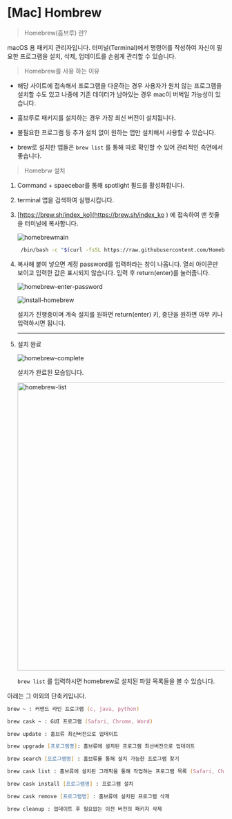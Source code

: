 # [Mac] Hombrew

>  Homebrew(흠브루) 란?

macOS 용 패키지 관리자입니다. 터미널(Terminal)에서 명령어를 작성하여 자신이 필요한 프로그램을 설치, 삭제, 업데이트를 손쉽게 관리할 수 있습니다.



> Homebrew를 사용 하는 이유

- 해당 사이트에 접속해서 프로그램을 다운하는 경우 사용자가 원치 않는 프로그램을 설치할 수도 있고 나중에 기존 데이터가 남아있는 경우  mac이 버벅일 가능성이 있습니다.

- 홈브루로 패키지를 설치하는 경우 가장 최신 버전이 설치됩니다.

- 불필요한 프로그램 등 추가 설치 없이 원하는 앱만 설치해서 사용할 수 있습니다.

- brew로 설치한 앱들은 ``brew list``  를 통해 따로 확인할 수 있어 관리적인 측면에서 좋습니다.

  

> Homebrw 설치 

1. Command + spaecebar를 통해 spotlight 필드를 활성화합니다.

2. terminal 앱을 검색하여 실행시킵니다.

3. [https://brew.sh/index_ko](https://brew.sh/index_ko ) 에 접속하여 맨 첫줄을 터미널에 복사합니다.

   ![homebrewmain](https://user-images.githubusercontent.com/101630615/172046059-bf14cf9b-6115-4325-ad98-ed77c73dae66.png)

   ```zsh
    /bin/bash -c "$(curl -fsSL https://raw.githubusercontent.com/Homebrew/install/HEAD/install.sh)"
   ```

4. 복사해 붙여 넣으면 계정 password를 입력하라는 창이 나옵니다. 열쇠 아이콘만 보이고 입력한 값은 표시되지 않습니다. 입력 후 return(enter)를 눌러줍니다.

   ![homebrew-enter-password](https://user-images.githubusercontent.com/101630615/172046056-5f527ea2-31bd-4648-b949-2be25b05b46d.png)

   ![install-homebrew](https://user-images.githubusercontent.com/101630615/172046060-9f992510-21ea-4aaf-a645-049eae31e891.png)

   설치가 진행중이며 계속 설치를 원하면 return(enter) 키, 중단을 원하면 아무 키나 입력하시면 됩니다.

   <hr>

5. 설치 완료

   ![homebrew-complete](https://user-images.githubusercontent.com/101630615/172046053-ab5c34a5-c1fe-4976-98cb-d7a2f7f1506d.png)

   설치가 완료된 모습입니다.

   

   <img width="665" alt="homebrew-list" src="https://user-images.githubusercontent.com/101630615/172046057-05aadb2c-d5d8-4efa-88bb-33f8112f9062.png">

   ``brew list`` 를 입력하시면 homebrew로 설치된 파일 목록들을 볼 수 있습니다.



아래는 그 이외의 단축키입니다.

```zsh
brew ~ : 커맨드 라인 프로그램 (c, java, python)

brew cask ~ : GUI 프로그램 (Safari, Chrome, Word)

brew update : 홈브류 최신버전으로 업데이트

brew upgrade [프로그램명]: 홈브류에 설치된 프로그램 최선버전으로 업데이트

brew search [프로그램명] : 홈브류를 통해 설치 가능한 프로그램 찾기

brew cask list : 홈브류에 설치된 그래픽을 통해 작업하는 프로그램 목록 (Safari, Chrom, Word)

brew cask install [프로그램명] : 프로그램 설치

brew cask remove [프로그램명] : 홈브류에 설치된 프로그램 삭제

brew cleanup : 업데이트 후 필요없는 이전 버전의 패키지 삭제
```